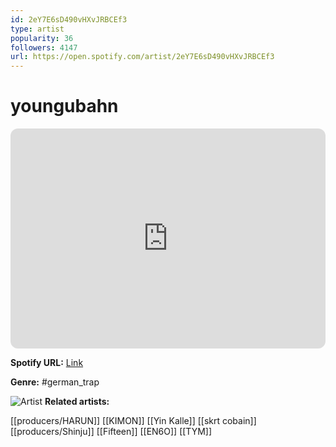 ```yaml
---
id: 2eY7E6sD490vHXvJRBCEf3
type: artist
popularity: 36
followers: 4147
url: https://open.spotify.com/artist/2eY7E6sD490vHXvJRBCEf3
---
```

# youngubahn

<iframe style="border-radius:12px" src="https://open.spotify.com/embed/artist/2eY7E6sD490vHXvJRBCEf3" width="100%" height="352" frameBorder="0" allowfullscreen="" allow="autoplay; clipboard-write; encrypted-media; fullscreen; picture-in-picture" loading="lazy"></iframe>

**Spotify URL:** [Link](https://open.spotify.com/artist/2eY7E6sD490vHXvJRBCEf3)

**Genre:**  #german_trap

![Artist](https://i.scdn.co/image/ab6761610000e5eba6cdf44aee37738ebf6efa04)
**Related artists:**

[[producers/HARUN]]
[[KIMON]]
[[Yin Kalle]]
[[skrt cobain]]
[[producers/Shinju]]
[[Fifteen]]
[[EN6O]]
[[TYM]]

